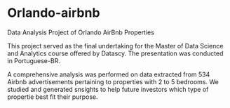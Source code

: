 # Orlando-airbnb
Data Analysis Project of Orlando AirBnb Properties

This project served as the final undertaking for the Master of Data Science and Analytics course offered by Datascy. The presentation was conducted in Portuguese-BR.

A comprehensive analysis was performed on data extracted from 534 Airbnb advertisements pertaining to properties with 2 to 5 bedrooms.
We studied and generated snsights to help future investors which type of propertie best fit their purpose.


